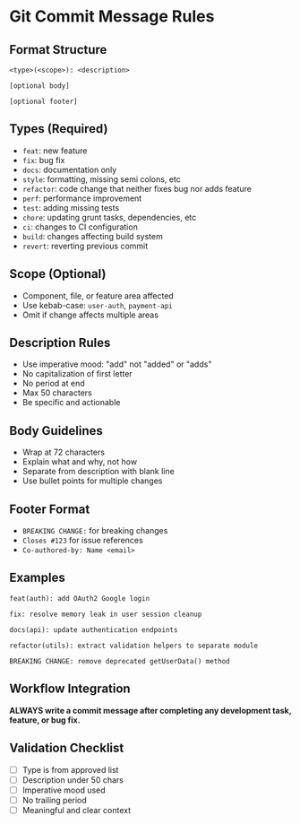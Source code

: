 # Git Commit Message Rules

## Format Structure
```
<type>(<scope>): <description>

[optional body]

[optional footer]
```

## Types (Required)
- `feat`: new feature
- `fix`: bug fix
- `docs`: documentation only
- `style`: formatting, missing semi colons, etc
- `refactor`: code change that neither fixes bug nor adds feature
- `perf`: performance improvement
- `test`: adding missing tests
- `chore`: updating grunt tasks, dependencies, etc
- `ci`: changes to CI configuration
- `build`: changes affecting build system
- `revert`: reverting previous commit

## Scope (Optional)
- Component, file, or feature area affected
- Use kebab-case: `user-auth`, `payment-api`
- Omit if change affects multiple areas

## Description Rules
- Use imperative mood: "add" not "added" or "adds"
- No capitalization of first letter
- No period at end
- Max 50 characters
- Be specific and actionable

## Body Guidelines
- Wrap at 72 characters
- Explain what and why, not how
- Separate from description with blank line
- Use bullet points for multiple changes

## Footer Format
- `BREAKING CHANGE:` for breaking changes
- `Closes #123` for issue references
- `Co-authored-by: Name <email>`

## Examples
```
feat(auth): add OAuth2 Google login

fix: resolve memory leak in user session cleanup

docs(api): update authentication endpoints

refactor(utils): extract validation helpers to separate module

BREAKING CHANGE: remove deprecated getUserData() method
```

## Workflow Integration
**ALWAYS write a commit message after completing any development task, feature, or bug fix.**

## Validation Checklist
- [ ] Type is from approved list
- [ ] Description under 50 chars
- [ ] Imperative mood used
- [ ] No trailing period
- [ ] Meaningful and clear context